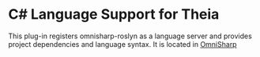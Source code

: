 # C# Language Support for Theia 
This plug-in registers omnisharp-roslyn as a language server and provides project dependencies and language syntax.
It is located in [OmniSharp](https://github.com/OmniSharp/omnisharp-roslyn)
